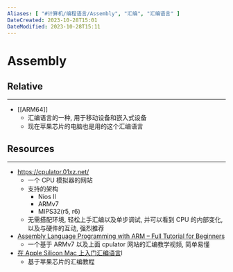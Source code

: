 ```yaml
---
Aliases: [ "#计算机/编程语言/Assembly", "汇编", "汇编语言" ]
DateCreated: 2023-10-28T15:01
DateModified: 2023-10-28T15:11
---
```

# Assembly

## Relative
---
- [[ARM64]]
	- 汇编语言的一种, 用于移动设备和嵌入式设备
	- 现在苹果芯片的电脑也是用的这个汇编语言

## Resources
---
- https://cpulator.01xz.net/
	- 一个 CPU 模拟器的网站
	- 支持的架构
		- Nios II
		- ARMv7
		- MIPS32(r5, r6)
	- 无需搭配环境, 轻松上手汇编以及单步调试, 并可以看到 CPU 的内部变化, 以及与硬件的互动, 强烈推荐
- [Assembly Language Programming with ARM – Full Tutorial for Beginners](https://www.youtube.com/watch?v=gfmRrPjnEw4)
	- 一个基于 ARMv7 以及上面 cpulator 网站的汇编教学视频, 简单易懂
- [在 Apple Silicon Mac 上入门汇编语言](https://evian-zhang.github.io/learn-assembly-on-Apple-Silicon-Mac/index.htm)l
	- 基于苹果芯片的汇编教程
